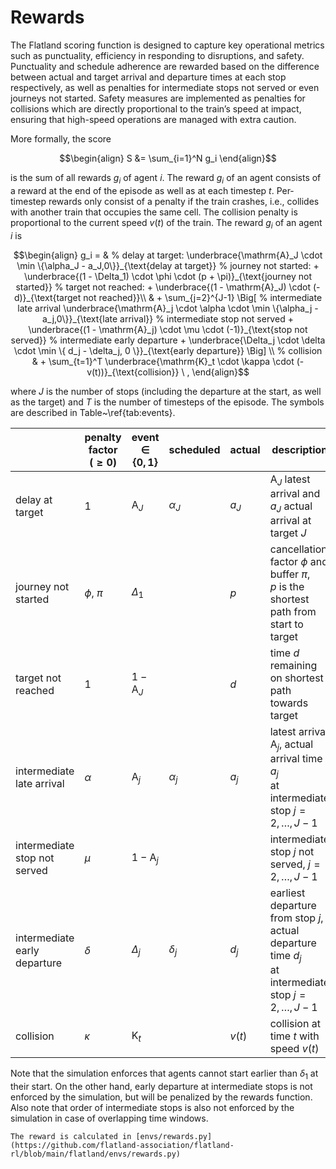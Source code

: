 Rewards
========


The Flatland scoring function is designed to capture key operational metrics such as punctuality, efficiency in responding to disruptions, and safety.
Punctuality and schedule adherence are rewarded based on the difference between actual and target arrival and departure times at each stop respectively,
as well as penalties for intermediate stops not served or even journeys not started.
Safety measures are implemented as penalties for collisions which are directly proportional to the train’s speed at impact, ensuring that high-speed operations
are managed with extra caution.

More formally, the score

```math
\begin{align}
S &= \sum_{i=1}^N g_i
\end{align}
```

is the sum of all rewards $g_i$ of agent $i$. The reward $g_i$ of an agent consists of a reward at the end of the episode as well as at each timestep $t$.
Per-timestep rewards only consist of a penalty if the train crashes, i.e., collides with another train that occupies the same cell. The collision penalty is
proportional to the current speed $v(t)$ of the train. The reward $g_i$ of an agent $i$ is

```math
\begin{align}
g_i = &
% delay at target:
\underbrace{\mathrm{A}_J \cdot  \min \{\alpha_J - a_J,0\}}_{\text{delay at target}}  
% journey not started:
+ \underbrace{(1 - \Delta_1) \cdot \phi \cdot (p + \pi)}_{\text{journey not started}}
% target not reached:
+ \underbrace{(1 - \mathrm{A}_J) \cdot (-d)}_{\text{target not reached}}\\
& + \sum_{j=2}^{J-1} \Big[
% intermediate late arrival
\underbrace{\mathrm{A}_j \cdot \alpha \cdot \min \{\alpha_j - a_j,0\}}_{\text{late arrival}}
% intermediate stop not served
+ \underbrace{(1 - \mathrm{A}_j) \cdot \mu \cdot (-1)}_{\text{stop not served}}
% intermediate early departure
+ \underbrace{\Delta_j \cdot \delta \cdot \min \{ d_j - \delta_j, 0 \}}_{\text{early departure}} \Big] \\
% collision
& + \sum_{t=1}^T  \underbrace{\mathrm{K}_t \cdot \kappa \cdot (- v(t))}_{\text{collision}} \ ,
\end{align}
```

where $J$ is the number of stops (including the departure at the start, as well as the target) and $T$ is the number of timesteps of the episode.
The symbols are described in Table~\ref{tab:events}.

|                              | penalty factor <br/>($\geq 0$) | event <br/> $\in \{0,1\}$ | scheduled  | actual | description                                                                                               |
|:-----------------------------|--------------------------------|---------------------------|------------|--------|-----------------------------------------------------------------------------------------------------------|
| delay at target              | 1                              | $\mathrm{A}_J$            | $\alpha_J$ | $a_J$  | $\mathrm{A}_J$ latest arrival and $a_J$ actual arrival at target $J$                                      |
| journey not started          | $\phi$, $\pi$                  | $\Delta_1$                |            | $p$    | cancellation factor $\phi$ and buffer $\pi$,    <br/> $p$ is the shortest path from start to target       |
| target not reached           | 1                              | $1-\mathrm{A}_J$          |            | $d$    | time $d$ remaining on shortest path towards target                                                        |
| intermediate late arrival    | $\alpha$                       | $\mathrm{A}_j$            | $\alpha_j$ | $a_j$  | latest arrival $\mathrm{A}_j$, actual arrival time $a_j$    <br/> at intermediate stop $j=2,\ldots,J-1$   |
| intermediate stop not served | $\mu$                          | $1-\mathrm{A}_j$          |            |        | intermediate stop $j$ not served, $j=2,\ldots,J-1$                                                        |
| intermediate early departure | $\delta$                       | $\Delta_j$                | $\delta_j$ | $d_j$  | earliest departure from stop $j$, actual departure time $d_j$ <br/> at intermediate stop $j=2,\ldots,J-1$ |
| collision                    | $\kappa$                       | $\mathrm{K}_t$            |            | $v(t)$ | collision at time $t$ with speed $v(t)$                                                                   |

Note that the simulation enforces that agents cannot start earlier than $\delta_1$ at their start. On the other hand, early departure at intermediate stops is
not enforced by the simulation, but will be penalized by the rewards function.
Also note that order of intermediate stops is also not enforced by the simulation in case of overlapping time windows.

```{admonition} Code reference
The reward is calculated in [envs/rewards.py](https://github.com/flatland-association/flatland-rl/blob/main/flatland/envs/rewards.py)
```
